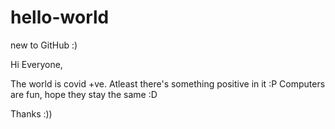# hello-world
new to GitHub :)

Hi Everyone,

The world is covid +ve. Atleast there's something positive in it :P
Computers are fun, hope they stay the same :D

Thanks :))
